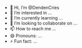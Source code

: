 - 👋 Hi, I’m @DendenCries
- 👀 I’m interested in ...
- 🌱 I’m currently learning ...
- 💞️ I’m looking to collaborate on ...
- 📫 How to reach me ...
- 😄 Pronouns: ...
- ⚡ Fun fact: ...

<!---
DendenCries/DendenCries is a ✨ special ✨ repository because its `README.md` (this file) appears on your GitHub profile.
You can click the Preview link to take a look at your changes.
--->
